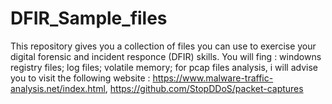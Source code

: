 # DFIR_Sample_files

This repository gives you a collection of files you can use to exercise your digital forensic and incident responce (DFIR) skills.
You will fing :
    windowns registry files;
    log files;
    volatile memory;
    for pcap files analysis, i will advise you to visit the following website : https://www.malware-traffic-analysis.net/index.html, https://github.com/StopDDoS/packet-captures
